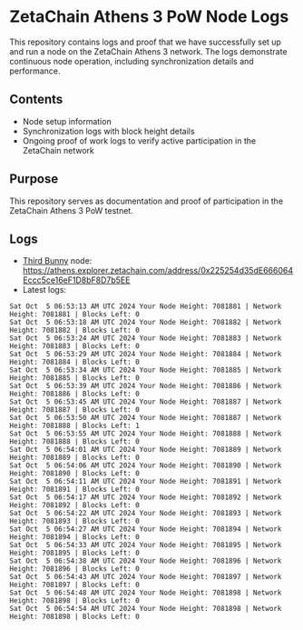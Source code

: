 # ZetaChain Athens 3 PoW Node Logs
This repository contains logs and proof that we have successfully set up and run a node on the ZetaChain Athens 3 network. The logs demonstrate continuous node operation, including synchronization details and performance.

## Contents
- Node setup information
- Synchronization logs with block height details
- Ongoing proof of work logs to verify active participation in the ZetaChain network

## Purpose
This repository serves as documentation and proof of participation in the ZetaChain Athens 3 PoW testnet.

## Logs

- [Third Bunny](https://thirdbunny.xyz/) node: https://athens.explorer.zetachain.com/address/0x225254d35dE666064Eccc5ce16eF1D8bF8D7b5EE
- Latest logs:
```
Sat Oct  5 06:53:13 AM UTC 2024 Your Node Height: 7081881 | Network Height: 7081881 | Blocks Left: 0
Sat Oct  5 06:53:18 AM UTC 2024 Your Node Height: 7081882 | Network Height: 7081882 | Blocks Left: 0
Sat Oct  5 06:53:24 AM UTC 2024 Your Node Height: 7081883 | Network Height: 7081883 | Blocks Left: 0
Sat Oct  5 06:53:29 AM UTC 2024 Your Node Height: 7081884 | Network Height: 7081884 | Blocks Left: 0
Sat Oct  5 06:53:34 AM UTC 2024 Your Node Height: 7081885 | Network Height: 7081885 | Blocks Left: 0
Sat Oct  5 06:53:39 AM UTC 2024 Your Node Height: 7081886 | Network Height: 7081886 | Blocks Left: 0
Sat Oct  5 06:53:45 AM UTC 2024 Your Node Height: 7081887 | Network Height: 7081887 | Blocks Left: 0
Sat Oct  5 06:53:50 AM UTC 2024 Your Node Height: 7081887 | Network Height: 7081888 | Blocks Left: 1
Sat Oct  5 06:53:55 AM UTC 2024 Your Node Height: 7081888 | Network Height: 7081888 | Blocks Left: 0
Sat Oct  5 06:54:01 AM UTC 2024 Your Node Height: 7081889 | Network Height: 7081889 | Blocks Left: 0
Sat Oct  5 06:54:06 AM UTC 2024 Your Node Height: 7081890 | Network Height: 7081890 | Blocks Left: 0
Sat Oct  5 06:54:11 AM UTC 2024 Your Node Height: 7081891 | Network Height: 7081891 | Blocks Left: 0
Sat Oct  5 06:54:17 AM UTC 2024 Your Node Height: 7081892 | Network Height: 7081892 | Blocks Left: 0
Sat Oct  5 06:54:22 AM UTC 2024 Your Node Height: 7081893 | Network Height: 7081893 | Blocks Left: 0
Sat Oct  5 06:54:27 AM UTC 2024 Your Node Height: 7081894 | Network Height: 7081894 | Blocks Left: 0
Sat Oct  5 06:54:33 AM UTC 2024 Your Node Height: 7081895 | Network Height: 7081895 | Blocks Left: 0
Sat Oct  5 06:54:38 AM UTC 2024 Your Node Height: 7081896 | Network Height: 7081896 | Blocks Left: 0
Sat Oct  5 06:54:43 AM UTC 2024 Your Node Height: 7081897 | Network Height: 7081897 | Blocks Left: 0
Sat Oct  5 06:54:48 AM UTC 2024 Your Node Height: 7081898 | Network Height: 7081898 | Blocks Left: 0
Sat Oct  5 06:54:54 AM UTC 2024 Your Node Height: 7081898 | Network Height: 7081898 | Blocks Left: 0
```
